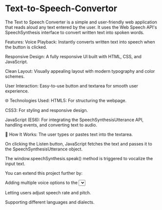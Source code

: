# Text-to-Speech-Convertor
The Text to Speech Converter is a simple and user-friendly web application that reads aloud any text entered by the user. It uses the Web Speech API's SpeechSynthesis interface to convert written text into spoken words.

 Features:
Voice Playback: Instantly converts written text into speech when the button is clicked.

Responsive Design: A fully responsive UI built with HTML, CSS, and JavaScript.

Clean Layout: Visually appealing layout with modern typography and color schemes.

User Interaction: Easy-to-use button and textarea for smooth user experience.

🌐 Technologies Used:
HTML5: For structuring the webpage.

CSS3: For styling and responsive design.

JavaScript (ES6): For integrating the SpeechSynthesisUtterance API, handling events, and converting text to audio.

🧠 How It Works:
The user types or pastes text into the textarea.

On clicking the Listen button, JavaScript fetches the text and passes it to the SpeechSynthesisUtterance object.

The window.speechSynthesis.speak() method is triggered to vocalize the input text.

You can extend this project further by:

Adding multiple voice options to the <select> dropdown.

Letting users adjust speech rate and pitch.

Supporting different languages and dialects.

